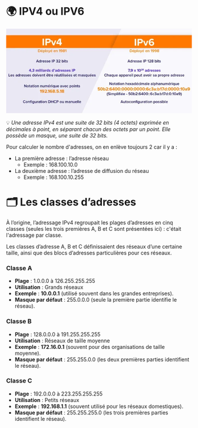 # 🌍 IPV4 ou IPV6 

![alt text](Images/IPV4_IPV6.png)

💡 *Une adresse IPv4 est une suite de 32 bits (4 octets) exprimée en décimales à point, en séparant chacun des octets par un point. Elle possède un masque, une suite de 32 bits.*

Pour calculer le nombre d'adresses, on en enlève toujours 2 car il y a :
- La première adresse : l’adresse réseau
    - Exemple : 168.100.10.0
- La deuxième adresse : l’adresse de diffusion du réseau
    - Exemple : 168.100.10.255

# 🗂️ Les classes d’adresses 

À l’origine, l’adressage IPv4 regroupait les plages d’adresses en cinq classes (seules les trois
premières A, B et C sont présentées ici) : c'était l'adressage par classe. 

Les classes d’adresse A, B et C définissaient des réseaux d’une certaine taille, ainsi que des blocs
d’adresses particulières pour ces réseaux.

### **Classe A**

- **Plage** : 1.0.0.0 à 126.255.255.255
- **Utilisation** : Grands réseaux
- **Exemple** : **10.0.0.1** (utilisé souvent dans les grandes entreprises).
- **Masque par défaut** : 255.0.0.0 (seule la première partie identifie le réseau).

### **Classe B**

- **Plage** : 128.0.0.0 à 191.255.255.255
- **Utilisation** : Réseaux de taille moyenne
- **Exemple** : **172.16.0.1** (souvent pour des organisations de taille moyenne).
- **Masque par défaut** : 255.255.0.0 (les deux premières parties identifient le réseau).

### **Classe C**

- **Plage** : 192.0.0.0 à 223.255.255.255
- **Utilisation** : Petits réseaux
- **Exemple** : **192.168.1.1** (souvent utilisé pour les réseaux domestiques).
- **Masque par défaut** : 255.255.255.0 (les trois premières parties identifient le réseau).